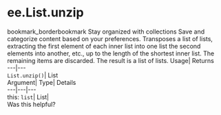  
#  ee.List.unzip
bookmark_borderbookmark Stay organized with collections  Save and categorize content based on your preferences.
Transposes a list of lists, extracting the first element of each inner list into one list the second elements into another, etc., up to the length of the shortest inner list. The remaining items are discarded. The result is a list of lists. 
Usage| Returns  
---|---  
`List.unzip()`| List  
Argument| Type| Details  
---|---|---  
this: `list`| List|   
Was this helpful?
